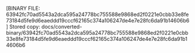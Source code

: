 [BINARY FILE: 63942fc70ad5543a2dca595a24778bc755588e9868ed2f0221e0cbb33e8fe73184d5fe9d6eaeddd19cccf62165c374a106247de4e7e28fc6da91b14606b6]
Stored copy: docs/converted-binary/63942fc70ad5543a2dca595a24778bc755588e9868ed2f0221e0cbb33e8fe73184d5fe9d6eaeddd19cccf62165c374a106247de4e7e28fc6da91b14606b6
